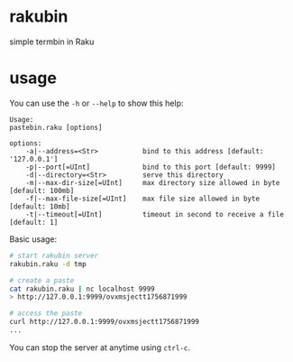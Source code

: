 # rakubin

simple termbin in Raku

# usage

You can use the `-h` or `--help` to show this help:

```
Usage:
pastebin.raku [options]

options:
    -a|--address=<Str>           bind to this address [default: '127.0.0.1']
    -p|--port[=UInt]             bind to this port [default: 9999]
    -d|--directory=<Str>         serve this directory
    -m|--max-dir-size[=UInt]     max directory size allowed in byte [default: 100mb]
    -f|--max-file-size[=UInt]    max file size allowed in byte [default: 10mb]
    -t|--timeout[=UInt]          timeout in second to receive a file [default: 1]
```

Basic usage:

```bash
# start rakubin server
rakubin.raku -d tmp

# create a paste
cat rakubin.raku | nc localhost 9999
> http://127.0.0.1:9999/ovxmsjectt1756871999

# access the paste
curl http://127.0.0.1:9999/ovxmsjectt1756871999
...
```

You can stop the server at anytime using `ctrl-c`.
